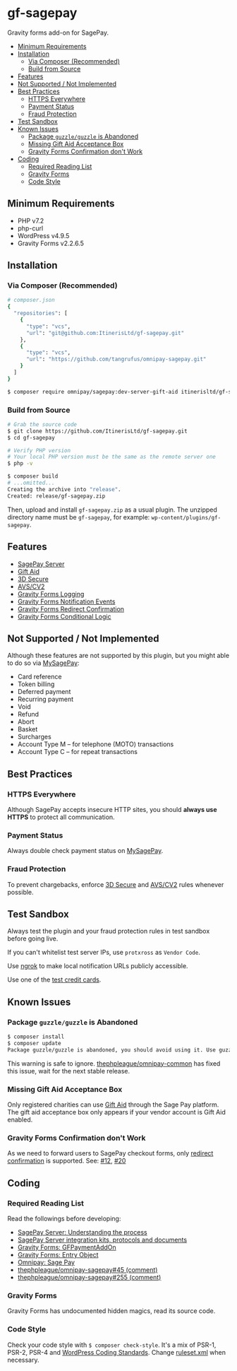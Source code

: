 # gf-sagepay

Gravity forms add-on for SagePay.

<!-- START doctoc generated TOC please keep comment here to allow auto update -->
<!-- DON'T EDIT THIS SECTION, INSTEAD RE-RUN doctoc TO UPDATE -->


- [Minimum Requirements](#minimum-requirements)
- [Installation](#installation)
  - [Via Composer (Recommended)](#via-composer-recommended)
  - [Build from Source](#build-from-source)
- [Features](#features)
- [Not Supported / Not Implemented](#not-supported--not-implemented)
- [Best Practices](#best-practices)
  - [HTTPS Everywhere](#https-everywhere)
  - [Payment Status](#payment-status)
  - [Fraud Protection](#fraud-protection)
- [Test Sandbox](#test-sandbox)
- [Known Issues](#known-issues)
  - [Package `guzzle/guzzle` is Abandoned](#package-guzzleguzzle-is-abandoned)
  - [Missing Gift Aid Acceptance Box](#missing-gift-aid-acceptance-box)
  - [Gravity Forms Confirmation don't Work](#gravity-forms-confirmation-dont-work)
- [Coding](#coding)
  - [Required Reading List](#required-reading-list)
  - [Gravity Forms](#gravity-forms)
  - [Code Style](#code-style)

<!-- END doctoc generated TOC please keep comment here to allow auto update -->

## Minimum Requirements

- PHP v7.2
- php-curl
- WordPress v4.9.5
- Gravity Forms v2.2.6.5

## Installation

### Via Composer (Recommended)

```bash
# composer.json
{
  "repositories": [
    {
      "type": "vcs",
      "url": "git@github.com:ItinerisLtd/gf-sagepay.git"
    },
    {
      "type": "vcs",
      "url": "https://github.com/tangrufus/omnipay-sagepay.git"
    }
  ]
}
```

```bash
$ composer require omnipay/sagepay:dev-server-gift-aid itinerisltd/gf-sagepay
```

### Build from Source

```bash
# Grab the source code
$ git clone https://github.com/ItinerisLtd/gf-sagepay.git
$ cd gf-sagepay

# Verify PHP version
# Your local PHP version must be the same as the remote server one
$ php -v

$ composer build
# ...omitted...
Creating the archive into "release".
Created: release/gf-sagepay.zip
```

Then, upload and install `gf-sagepay.zip` as a usual plugin.
The unzipped directory name must be `gf-sagepay`, for example: `wp-content/plugins/gf-sagepay`.

## Features

- [SagePay Server](https://www.sagepay.co.uk/support/15/36/sage-pay-server-understanding-the-process)
- [Gift Aid](https://www.sagepay.co.uk/support/12/36/gift-aid)
- [3D Secure](https://www.sagepay.co.uk/support/12/36/3d-secure-explained)
- [AVS/CV2](https://www.sagepay.co.uk/support/28/36/activating-adding-avs/cv2-rules)
- [Gravity Forms Logging](https://docs.gravityforms.com/logging-and-debugging/)
- [Gravity Forms Notification Events](https://docs.gravityforms.com/gravity-forms-notification-events/)
- [Gravity Forms Redirect Confirmation](https://docs.gravityforms.com/configuring-confirmations-in-gravity-forms/#redirect-confirmation)
- [Gravity Forms Conditional Logic](https://docs.gravityforms.com/enable-conditional-logic/)

## Not Supported / Not Implemented

Although these features are not supported by this plugin, but you might able to do so via [MySagePay](https://live.sagepay.com/mysagepay/login.msp):
- Card reference
- Token billing
- Deferred payment
- Recurring payment
- Void
- Refund
- Abort
- Basket
- Surcharges
- Account Type M – for telephone (MOTO) transactions
- Account Type C – for repeat transactions

## Best Practices

### HTTPS Everywhere

Although SagePay accepts insecure HTTP sites, you should **always use HTTPS** to protect all communication.

### Payment Status

Always double check payment status on [MySagePay](https://live.sagepay.com/mysagepay/login.msp).

### Fraud Protection

To prevent chargebacks, enforce [3D Secure](https://www.sagepay.co.uk/support/12/36/3d-secure-explained) and [AVS/CV2](https://www.sagepay.co.uk/support/28/36/activating-adding-avs/cv2-rules) rules whenever possible.

## Test Sandbox

Always test the plugin and your fraud protection rules in test sandbox before going live.


If you can't whitelist test server IPs, use `protxross` as `Vendor Code`.


Use [ngrok](https://ngrok.com/) to make local notification URLs publicly accessible.


Use one of the [test credit cards](https://www.sagepay.co.uk/support/12/36/test-card-details-for-your-test-transactions).

## Known Issues

### Package `guzzle/guzzle` is Abandoned

```bash
$ composer install
$ composer update
Package guzzle/guzzle is abandoned, you should avoid using it. Use guzzlehttp/guzzle instead.
```

This warning is safe to ignore.
[thephpleague/omnipay-common](https://github.com/thephpleague/omnipay-common) has fixed this issue, wait for the next stable release.

### Missing Gift Aid Acceptance Box

Only registered charities can use [Gift Aid](https://www.sagepay.co.uk/support/12/36/gift-aid) through the Sage Pay platform.
The gift aid acceptance box only appears if your vendor account is Gift Aid enabled.

### Gravity Forms Confirmation don't Work

As we need to forward users to SagePay checkout forms, only [redirect confirmation](https://docs.gravityforms.com/configuring-confirmations-in-gravity-forms/#redirect-confirmation) is supported.
See: [#12](https://github.com/ItinerisLtd/gf-sagepay/issues/12), [#20](https://github.com/ItinerisLtd/gf-sagepay/issues/20)

## Coding

### Required Reading List

Read the followings before developing:

- [SagePay Server: Understanding the process](https://www.sagepay.co.uk/support/15/36/sage-pay-server-understanding-the-process)
- [SagePay Server integration kits, protocols and documents](https://www.sagepay.co.uk/support/find-an-integration-document/server-integration-documents)
- [Gravity Forms: GFPaymentAddOn](https://docs.gravityforms.com/gfpaymentaddon/)
- [Gravity Forms: Entry Object](https://docs.gravityforms.com/entry-object/)
- [Omnipay: Sage Pay](https://github.com/thephpleague/omnipay-sagepay)
- [thephpleague/omnipay-sagepay#45 (comment)](https://github.com/thephpleague/omnipay-sagepay/pull/45#issuecomment-150667423)
- [thephpleague/omnipay-sagepay#255 (comment)](https://github.com/thephpleague/omnipay/issues/255#issuecomment-90509446)

### Gravity Forms

Gravity Forms has undocumented hidden magics, read its source code.

### Code Style

Check your code style with `$ composer check-style`. It's a mix of PSR-1, PSR-2, PSR-4 and [WordPress Coding Standards](https://github.com/WordPress-Coding-Standards/WordPress-Coding-Standards).
Change [ruleset.xml](./ruleset.xml) when necessary.

